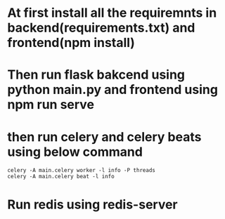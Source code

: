 # At first install all the requiremnts in backend(requirements.txt) and frontend(npm install)
# Then run flask bakcend using python main.py and frontend using npm run serve
# then run celery and celery beats using below command 
    celery -A main.celery worker -l info -P threads
    celery -A main.celery beat -l info
# Run redis using redis-server 
